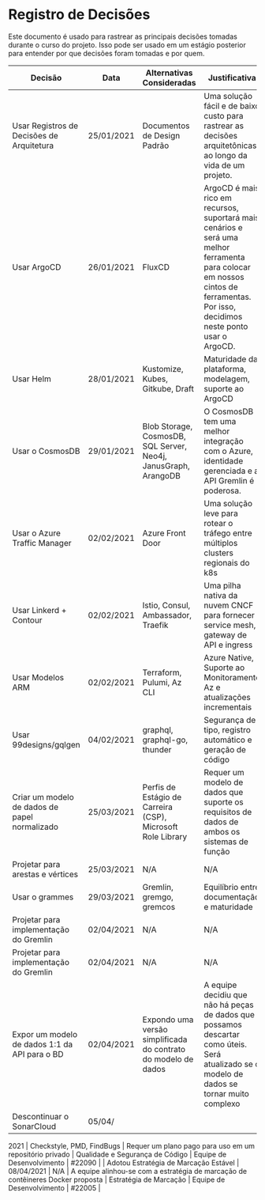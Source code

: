 # Registro de Decisões

Este documento é usado para rastrear as principais decisões tomadas durante o curso do projeto.
Isso pode ser usado em um estágio posterior para entender por que decisões foram tomadas e por quem.

| **Decisão**                      | **Data**     | **Alternativas Consideradas**                                    | **Justificativa**                                                                                                                                          | **Documento Detalhado**                              | **Tomada Por** | **Trabalho Requerido** |
|-----------------------------------|--------------|--------------------------------------------------------------------|-------------------------------------------------------------------------------------------------------------------------------------------------------------|-----------------------------------------------|-------------|-----------------------|
| Usar Registros de Decisões de Arquitetura | 25/01/2021 | Documentos de Design Padrão                                    | Uma solução fácil e de baixo custo para rastrear as decisões arquitetônicas ao longo da vida de um projeto.                                          | Registro de Decisões de Arquitetura                 | Equipe de Desenvolvimento    | #21654                |
| Usar ArgoCD                       | 26/01/2021 | FluxCD                                                           | ArgoCD é mais rico em recursos, suportará mais cenários e será uma melhor ferramenta para colocar em nossos cintos de ferramentas. Por isso, decidimos neste ponto usar o ArgoCD. | [Estudo de Trade GitOps](Trade-Studies/GitOps.md) | Equipe de Desenvolvimento    | #21672                |
| Usar Helm                         | 28/01/2021 | Kustomize, Kubes, Gitkube, Draft                                | Maturidade da plataforma, modelagem, suporte ao ArgoCD                                                                                                     | Estudo de Gerenciamento de Pacotes K8s              | Equipe de Desenvolvimento    | #21674                |
| Usar o CosmosDB                   | 29/01/2021 | Blob Storage, CosmosDB, SQL Server, Neo4j, JanusGraph, ArangoDB | O CosmosDB tem uma melhor integração com o Azure, identidade gerenciada e a API Gremlin é poderosa.                                                      | Estudo e Decisão de Armazenamento de Gráfico         | Equipe de Desenvolvimento    | #21650                |
| Usar o Azure Traffic Manager | 02/02/2021 | Azure Front Door | Uma solução leve para rotear o tráfego entre múltiplos clusters regionais do k8s | Estudo de Roteamento | Equipe de Desenvolvimento | #21673 |
| Usar Linkerd + Contour | 02/02/2021 | Istio, Consul, Ambassador, Traefik | Uma pilha nativa da nuvem CNCF para fornecer service mesh, gateway de API e ingress | Estudo de Roteamento | Equipe de Desenvolvimento | #21673 |
| Usar Modelos ARM | 02/02/2021 | Terraform, Pulumi, Az CLI | Azure Native, Suporte ao Monitoramento Az e atualizações incrementais | Estudo de Implantação Automatizada | Equipe de Desenvolvimento | #21651 |
| Usar 99designs/gqlgen | 04/02/2021 | graphql, graphql-go, thunder | Segurança de tipo, registro automático e geração de código | Estudo de GraphQL Golang | Equipe de Desenvolvimento | #21775 |
| Criar um modelo de dados de papel normalizado | 25/03/2021 | Perfis de Estágio de Carreira (CSP), Microsoft Role Library | Requer um modelo de dados que suporte os requisitos de dados de ambos os sistemas de função | Esquema de Modelo de Dados de Função | Equipe de Desenvolvimento | #22035 |
| Projetar para arestas e vértices | 25/03/2021 | N/A | N/A | Modelo de Dados | Equipe de Desenvolvimento | #21976 |
| Usar o grammes | 29/03/2021 | Gremlin, gremgo, gremcos | Equilíbrio entre documentação e maturidade | Estudo de Biblioteca de API do Gremlin | Equipe de Desenvolvimento | #21870 |
| Projetar para implementação do Gremlin | 02/04/2021 | N/A | N/A | Gremlin | Equipe de Desenvolvimento | #21980 |
| Projetar para implementação do Gremlin | 02/04/2021 | N/A | N/A | Gremlin | Equipe de Desenvolvimento | #21980 |
| Expor um modelo de dados 1:1 da API para o BD | 02/04/2021 | Expondo uma versão simplificada do contrato do modelo de dados | A equipe decidiu que não há peças de dados que possamos descartar como úteis. Será atualizado se o modelo de dados se tornar muito complexo | README da API | Equipe de Desenvolvimento | #21658 |
| Descontinuar o SonarCloud | 05/04/

2021 | Checkstyle, PMD, FindBugs | Requer um plano pago para uso em um repositório privado | Qualidade e Segurança de Código | Equipe de Desenvolvimento | #22090 |
| Adotou Estratégia de Marcação Estável | 08/04/2021 | N/A | A equipe alinhou-se com a estratégia de marcação de contêineres Docker proposta | Estratégia de Marcação | Equipe de Desenvolvimento | #22005 |
